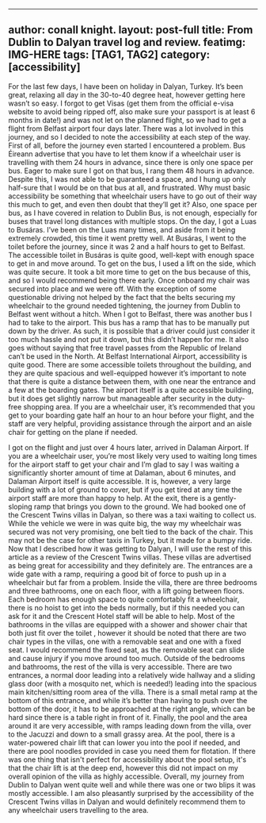  ---
author: conall knight.
layout: post-full
title: From Dublin to Dalyan travel log and review.
featimg: IMG-HERE
tags: [TAG1, TAG2]
category: [accessibility]
---



For the last few days, I have been on holiday in Dalyan, Turkey. It’s been great, relaxing all
day in the 30-to-40 degree heat, however getting here wasn’t so easy. I forgot to get Visas
(get them from the official e-visa website to avoid being ripped off, also make sure your
passport is at least 6 months in date!) and was not let on the planned flight, so we had to
get a flight from Belfast airport four days later. There was a lot involved in this journey, and
so I decided to note the accessibility at each step of the way.
First of all, before the journey even started I encountered a problem. Bus Éireann advertise
that you have to let them know if a wheelchair user is travelling with them 24 hours in
advance, since there is only one space per bus. Eager to make sure I got on that bus, I rang
them 48 hours in advance. Despite this, I was not able to be guaranteed a space, and I hung
up only half-sure that I would be on that bus at all, and frustrated. Why must basic
accessibility be something that wheelchair users have to go out of their way this much to
get, and even then doubt that they’ll get it? Also, one space per bus, as I have covered in
relation to Dublin Bus, is not enough, especially for buses that travel long distances with
multiple stops.
On the day, I got a Luas to Busáras. I’ve been on the Luas many times, and aside from it
being extremely crowded, this time it went pretty well. At Busáras, I went to the toilet
before the journey, since it was 2 and a half hours to get to Belfast. The accessible toilet in
Busáras is quite good, well-kept with enough space to get in and move around. To get on
the bus, I used a lift on the side, which was quite secure. It took a bit more time to get on
the bus because of this, and so I would recommend being there early. Once onboard my
chair was secured into place and we were off.
With the exception of some questionable driving not helped by the fact that the belts
securing my wheelchair to the ground needed tightening, the journey from Dublin to Belfast
went without a hitch. When I got to Belfast, there was another bus I had to take to the
airport. This bus has a ramp that has to be manually put down by the driver. As such, it is
possible that a driver could just consider it too much hassle and not put it down, but this
didn’t happen for me. It also goes without saying that free travel passes from the Republic
of Ireland can’t be used in the North.
At Belfast International Airport, accessibility is quite good. There are some accessible toilets
throughout the building, and they are quite spacious and well-equipped however it’s
important to note that there is quite a distance between them, with one near the entrance
and a few at the boarding gates. The airport itself is a quite accessible building, but it does
get slightly narrow but manageable after security in the duty-free shopping area. If you are a
wheelchair user, it’s recommended that you get to your boarding gate half an hour to an
hour before your flight, and the staff are very helpful, providing assistance through the
airport and an aisle chair for getting on the plane if needed.

I got on the flight and just over 4 hours later, arrived in Dalaman Airport. If you are a
wheelchair user, you’re most likely very used to waiting long times for the airport staff to
get your chair and I’m glad to say I was waiting a significantly shorter amount of time at
Dalaman, about 6 minutes, and Dalaman Airport itself is quite accessible. It is, however, a
very large building with a lot of ground to cover, but if you get tired at any time the airport
staff are more than happy to help. At the exit, there is a gently-sloping ramp that brings you
down to the ground. We had booked one of the Crescent Twins villas in Dalyan, so there
was a taxi waiting to collect us. While the vehicle we were in was quite big, the way my
wheelchair was secured was not very promising, one belt tied to the back of the chair. This
may not be the case for other taxis in Turkey, but it made for a bumpy ride.
Now that I described how it was getting to Dalyan, I will use the rest of this article as a
review of the Crescent Twins villas. These villas are advertised as being great for accessibility
and they definitely are. The entrances are a wide gate with a ramp, requiring a good bit of
force to push up in a wheelchair but far from a problem. Inside the villa, there are three
bedrooms and three bathrooms, one on each floor, with a lift going between floors. Each
bedroom has enough space to quite comfortably fit a wheelchair, there is no hoist to get
into the beds normally, but if this needed you can ask for it and the Crescent Hotel staff will
be able to help. Most of the bathrooms in the villas are equipped with a shower and shower
chair that both just fit over the toilet , however it should be noted that there are two chair
types in the villas, one with a removable seat and one with a fixed seat. I would recommend
the fixed seat, as the removable seat can slide and cause injury if you move around too
much.
Outside of the bedrooms and bathrooms, the rest of the villa is very accessible. There are
two entrances, a normal door leading into a relatively wide hallway and a sliding glass door
(with a mosquito net, which is needed!) leading into the spacious main kitchen/sitting room
area of the villa. There is a small metal ramp at the bottom of this entrance, and while it’s
better than having to push over the bottom of the door, it has to be approached at the right
angle, which can be hard since there is a table right in front of it. Finally, the pool and the
area around it are very accessible, with ramps leading down from the villa, over to the
Jacuzzi and down to a small grassy area. At the pool, there is a water-powered chair lift that
can lower you into the pool if needed, and there are pool noodles provided in case you need
them for flotation. If there was one thing that isn&#39;t perfect for accessibility about the pool
setup, it&#39;s that the chair lift is at the deep end, however this did not impact on my overall
opinion of the villa as highly accessible.
Overall, my journey from Dublin to Dalyan went quite well and while there was one or two
blips it was mostly accessible. I am also pleasantly surprised by the accessibility of the
Crescent Twins villas in Dalyan and would definitely recommend them to any wheelchair
users travelling to the area.

